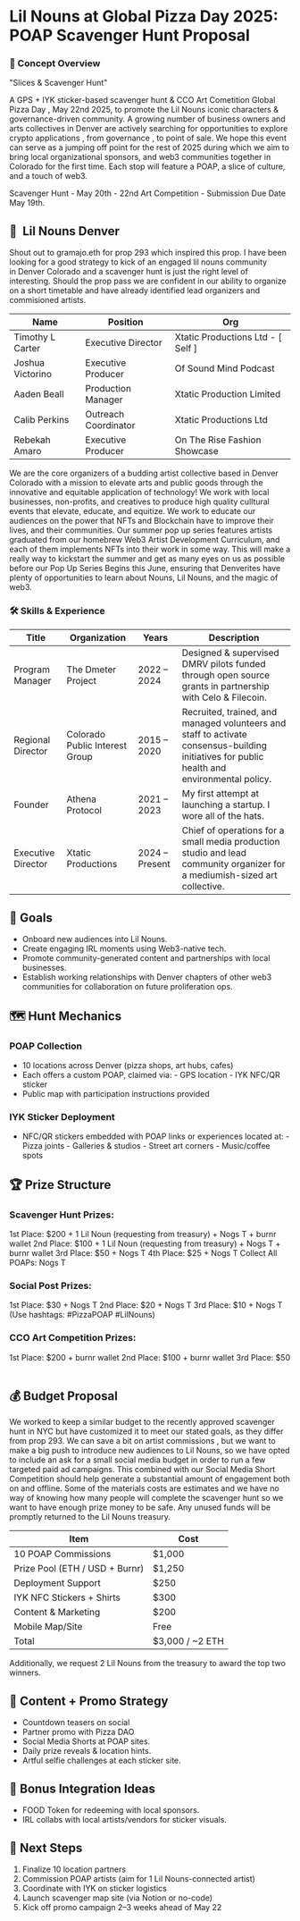 # Lil Nouns at Global Pizza Day 2025: POAP Scavenger Hunt Proposal


### 🧠 Concept Overview 
"Slices & Scavenger Hunt"

A GPS + IYK sticker-based scavenger hunt & CCO Art Cometition Global Pizza Day , May 22nd 2025, to promote the Lil Nouns iconic characters & governance-driven community.
A growing number of business owners and arts collectives in Denver are actively searching for opportunities to explore crypto applications , from governance , to point of sale. We hope this event can serve as a jumping off point for the rest of 2025 during which we aim to bring local organizational sponsors, and web3 communities together in Colorado for the first time. 
Each stop will feature a POAP, a slice of culture, and a touch of web3.

Scavenger Hunt - May 20th - 22nd
Art Competition - Submission Due Date May 19th.

## 🥰  Lil Nouns Denver ##
Shout out to gramajo.eth for prop 293 which inspired this prop. I have been looking for a good strategy to kick of an engaged lil nouns community  
in Denver Colorado and a scavenger hunt is just the right level of interesting. Should the prop pass we are confident in our ability to organize on a 
short timetable and have already identified lead organizers and commisioned artists.

| Name              | Position            | Org                                           |
|-------------------|---------------------|-----------------------------------------------|
| Timothy L Carter  | Executive Director  | Xtatic Productions Ltd - [ Self ]             |
| Joshua Victorino  | Executive Producer  | Of Sound Mind Podcast                         |
| Aaden Beall       | Production Manager  | Xtatic Production Limited                     |
| Calib Perkins     | Outreach Coordinator| Xtatic Productions Ltd                        |
| Rebekah Amaro     | Executive Producer  | On The Rise Fashion Showcase                  |

We are the core organizers of a budding artist collective based in Denver Colorado with a mission to elevate arts and public goods through the innovative
and equitable application of technology! We work with local businesses, non-profits, and creatives to produce high quality culltural events that elevate, 
educate, and equitize. We work to educate our audiences on the power that NFTs and Blockchain have to improve their lives, and their communities. Our summer pop up 
series features artists graduated from our homebrew Web3 Artist Development Curriculum, and each of them implements NFTs into their work in some way. This will make a really 
way to kickstart the summer and get as many eyes on us as possible before our Pop Up Series Begins this June, ensuring that Denverites have plenty of opportunities to learn about 
Nouns, Lil Nouns, and the magic of web3. 


### 🛠 Skills & Experience ###
| Title                          | Organization              | Years          | Description                                                                                                 |
|-------------------------------|---------------------------|----------------|-------------------------------------------------------------------------------------------------------------|
| Program Manager               | The Dmeter Project         | 2022 – 2024    | Designed & supervised DMRV pilots funded through open source grants in partnership with Celo & Filecoin.   |
| Regional Director             | Colorado Public Interest Group | 2015 – 2020 | Recruited, trained, and managed volunteers and staff to activate consensus-building initiatives for public health and environmental policy. |
| Founder                       | Athena Protocol            | 2021 – 2023    | My first attempt at launching a startup. I wore all of the hats.                                            |
| Executive Director            | Xtatic Productions         | 2024 – Present | Chief of operations for a small media production studio and lead community organizer for a mediumish-sized art collective. |



## 🎯 Goals ##
- Onboard new audiences into Lil Nouns.
- Create engaging IRL moments using Web3-native tech.
- Promote community-generated content and partnerships with local businesses.
- Establish working relationships with Denver chapters of other web3 communities
  for collaboration on future proliferation ops.



## 🗺 Hunt Mechanics ##
### POAP Collection ###
- 10 locations across Denver (pizza shops, art hubs, cafes)
- Each offers a custom POAP, claimed via:
      - GPS location
      - IYK NFC/QR sticker
- Public map with participation instructions provided

### IYK Sticker Deployment ###
- NFC/QR stickers embedded with POAP links or experiences located at:
      - Pizza joints
      - Galleries & studios
      - Street art corners
      - Music/coffee spots




## 🏆 Prize Structure

### Scavenger Hunt Prizes:
1st Place: $200 + 1 Lil Noun (requesting from treasury) + Nogs T + burnr wallet
2nd Place: $100 + 1 Lil Noun (requesting from treasury) + Nogs T + burnr wallet
3rd Place: $50 + Nogs T 
4th Place: $25 + Nogs T 
Collect All POAPs: Nogs T

### Social Post Prizes:
1st Place: $30 + Nogs T 
2nd Place: $20 + Nogs T 
3rd Place: $10 + Nogs T
(Use hashtags: #PizzaPOAP #LilNouns)

### CCO Art Competition Prizes:
1st Place: $200 + burnr wallet
2nd Place: $100 + burnr wallet
3rd Place: $50   



## 💰 Budget Proposal
We worked to keep a similar budget to the recently approved scavenger hunt in NYC but have customized it to meet our stated goals, 
as they differ from prop 293. We can save a bit on artist commissions , but we want to make a big push to introduce new audiences to Lil Nouns, 
so we have opted to include an ask for a small social media budget in order to run a few targeted paid ad campaigns. This combined with our Social Media Short 
Competition should help generate a substantial amount of engagement both on and offline. Some of the materials costs are estimates and we have no way of knowing 
how many people will complete the scavenger hunt so we want to have enough prize money to be safe. Any unused funds will be promptly returned to the Lil Nouns treasury.

|  Item   |      Cost       |
| ------------------- | ----------------- |
| 10 POAP Commissions    |   $1,000     |
| Prize Pool (ETH / USD + Burnr)   | $1,250   |
| Deployment Support |  $250  |
| IYK NFC Stickers + Shirts |  $300  |
| Content & Marketing |  $200  |
| Mobile Map/Site |  Free  |
|  Total  |  $3,000 / ~2 ETH  |
Additionally, we request 2 Lil Nouns from the treasury to award the top two winners.


## 🤳 Content + Promo Strategy
- Countdown teasers on social
- Partner promo with Pizza DAO 
- Social Media Shorts at POAP sites.
- Daily prize reveals & location hints.
- Artful selfie challenges at each sticker site.



## 🔗 Bonus Integration Ideas
- FOOD Token for redeeming with local sponsors.
- IRL collabs with local artists/vendors for sticker visuals.



## 📍 Next Steps
1. Finalize 10 location partners
2. Commission POAP artists (aim for 1 Lil Nouns-connected artist)
3. Coordinate with IYK on sticker logistics
4. Launch scavenger map site (via Notion or no-code)
5. Kick off promo campaign 2–3 weeks ahead of May 22

